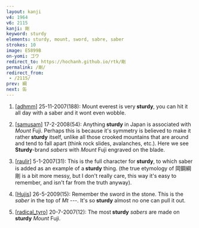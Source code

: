 ```yaml
---
layout: kanji
v4: 1964
v6: 2115
kanji: 剛
keyword: sturdy
elements: sturdy, mount, sword, sabre, saber
strokes: 10
image: E5899B
on-yomi: ゴウ
redirect_to: https://hochanh.github.io/rtk/剛
permalink: /剛/
redirect_from:
 - /2115/
prev: 綱
next: 缶
---
```


1) [<a href="http://kanji.koohii.com/profile/adhmm">adhmm</a>] 25-11-2007(188): Mount everest is very<strong> sturdy</strong>, you can hit it all day with a saber and it wont even wobble.

2) [<a href="http://kanji.koohii.com/profile/samusam">samusam</a>] 17-2-2008(54): Anything<strong> sturdy</strong> in Japan is associated with <em>Mount</em> Fuji. Perhaps this is because it&#039;s symmetry is believed to make it rather<strong> sturdy</strong> itself, unlike all those crooked mountains that are around and tend to fall apart (think rock slides, avalanches, etc.). Here we see<strong> Sturdy</strong>-brand <em>sabers</em> with <em>Mount</em> Fuji engraved on the blade.

3) [<a href="http://kanji.koohii.com/profile/raulir">raulir</a>] 5-1-2007(31): This is the full character for<strong> sturdy</strong>, to which saber is added as an example of a<strong> sturdy</strong> thing. (the true etymology of 岡鋼綱剛 is a bit more messy, but I don&#039;t really care, this way it&#039;s easy to remember, and isn&#039;t far from the truth anyway).

4) [<a href="http://kanji.koohii.com/profile/Hujis">Hujis</a>] 26-5-2009(15): Remember the sword in the stone. This is the <em>saber</em> in the top of <em>Mt ---</em>. It&#039;s so<strong> sturdy</strong> almost no one can pull it out.

5) [<a href="http://kanji.koohii.com/profile/radical_tyro">radical_tyro</a>] 20-7-2007(12): The most<strong> sturdy</strong> <em>sabers</em> are made on<strong> sturdy</strong> <em>Mount</em> Fuji.

